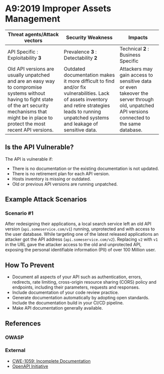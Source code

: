 A9:2019 Improper Assets Management
==================================

| Threat agents/Attack vectors | Security Weakness | Impacts |
| - | - | - |
| API Specific : Exploitability **3** | Prevalence **3** : Detectability **2** | Technical **2** : Business Specific |
| Old API versions are usually unpatched and are an easy way to compromise systems without having to fight state of the art security mechanisms that might be in place to protect the most recent API versions. | Outdated documentation makes it more difficult to find and/or fix vulnerabilities. Lack of assets inventory and retire strategies leads to running unpatched systems and leakage of sensitive data. | Attackers may gain access to sensitive data or even takeover the server through old, unpatched API versions connected to the same database. |

## Is the API Vulnerable?

The API is vulnerable if:

* There is no documentation or the existing documentation is not updated.
* There is no retirement plan for each API version.
* Hosts inventory is missing or outdated.
* Old or previous API versions are running unpatched.

## Example Attack Scenarios

### Scenario #1

After redesigning their applications, a local search service left an old API
version (`api.someservice.com/v1`) running, unprotected and with access to the
user database. While targeting one of the latest released applications an
attacker got the API address (`api.someservice.com/v2`). Replacing `v2` with
`v1` in the URL gave the attacker access to the old and unprotected API,
exposing the personal identifiable information (PII) of over 100 Million user.

## How To Prevent

* Document all aspects of your API such as authentication, errors, redirects,
  rate limiting, cross-origin resource sharing (CORS) policy and endpoints,
  including their parameters, requests and responses.
* Include documentation of your code review practice.
* Generate documentation automatically by adopting open standards. Include the
  documentation build in your CI/CD pipeline.
* Make API documentation generally available.

## References

### OWASP

### External

* [CWE-1059: Incomplete Documentation][1]
* [OpenAPI Initiative][2]

[1]: https://cwe.mitre.org/data/definitions/1059.html
[2]: https://www.openapis.org/

